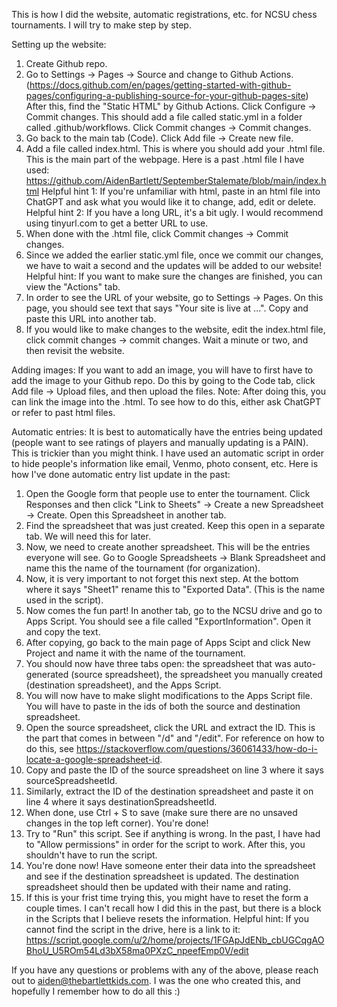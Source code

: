 This is how I did the website, automatic registrations, etc. for NCSU chess tournaments. I will try to make step by step.

Setting up the website:
1. Create Github repo.
2. Go to Settings -> Pages -> Source and change to Github Actions. (https://docs.github.com/en/pages/getting-started-with-github-pages/configuring-a-publishing-source-for-your-github-pages-site)
  After this, find the "Static HTML" by Github Actions. Click Configure -> Commit changes. This should add a file called static.yml in a folder called .github/workflows. Click Commit changes -> Commit changes.
3. Go back to the main tab (Code). Click Add file -> Create new file.
4. Add a file called index.html. This is where you should add your .html file. This is the main part of the webpage. Here is a past .html file I have used: https://github.com/AidenBartlett/SeptemberStalemate/blob/main/index.html
  Helpful hint 1: If you're unfamiliar with html, paste in an html file into ChatGPT and ask what you would like it to change, add, edit or delete.
  Helpful hint 2: If you have a long URL, it's a bit ugly. I would recommend using tinyurl.com to get a better URL to use.
6. When done with the .html file, click Commit changes -> Commit changes.
7. Since we added the earlier static.yml file, once we commit our changes, we have to wait a second and the updates will be added to our website!
  Helpful hint: If you want to make sure the changes are finished, you can view the "Actions" tab.
8. In order to see the URL of your website, go to Settings -> Pages. On this page, you should see text that says "Your site is live at ...". Copy and paste this URL into another tab.
9. If you would like to make changes to the website, edit the index.html file, click commit changes -> commit changes. Wait a minute or two, and then revisit the website.


Adding images: If you want to add an image, you will have to first have to add the image to your Github repo. Do this by going to the Code tab, click Add file -> Upload files, and then upload the files.
Note: After doing this, you can link the image into the .html. To see how to do this, either ask ChatGPT or refer to past html files.

Automatic entries:
It is best to automatically have the entries being updated (people want to see ratings of players and manually updating is a PAIN). This is trickier than you might think. I have used an automatic script in order to hide people's information like email, Venmo, photo consent, etc. Here is how I've done automatic entry list update in the past:
1. Open the Google form that people use to enter the tournament. Click Responses and then click "Link to Sheets" -> Create a new Spreadsheet -> Create. Open this Spreadsheet in another tab.
2. Find the spreadsheet that was just created. Keep this open in a separate tab. We will need this for later.
3. Now, we need to create another spreadsheet. This will be the entries everyone will see. Go to Google Spreadsheets -> Blank Spreadsheet and name this the name of the tournament (for organization).
4. Now, it is very important to not forget this next step. At the bottom where it says "Sheet1" rename this to "Exported Data". (This is the name used in the script).
5. Now comes the fun part! In another tab, go to the NCSU drive and go to Apps Script. You should see a file called "ExportInformation". Open it and copy the text.
6. After copying, go back to the main page of Apps Scipt and click New Project and name it with the name of the tournament.
7. You should now have three tabs open: the spreadsheet that was auto-generated (source spreadsheet), the spreadsheet you manually created (destination spreadsheet), and the Apps Script.
8. You will now have to make slight modifications to the Apps Script file. You will have to paste in the ids of both the source and destination spreadsheet.
9. Open the source spreadsheet, click the URL and extract the ID. This is the part that comes in between "/d" and "/edit". For reference on how to do this, see https://stackoverflow.com/questions/36061433/how-do-i-locate-a-google-spreadsheet-id.
10. Copy and paste the ID of the source spreadsheet on line 3 where it says sourceSpreadsheetId.
11. Similarly, extract the ID of the destination spreadsheet and paste it on line 4 where it says destinationSpreadsheetId.
12. When done, use Ctrl + S to save (make sure there are no unsaved changes in the top left corner). You're done!
13. Try to "Run" this script. See if anything is wrong. In the past, I have had to "Allow permissions" in order for the script to work. After this, you shouldn't have to run the script.
14. You're done now! Have someone enter their data into the spreadsheet and see if the destination spreadsheet is updated. The destination spreadsheet should then be updated with their name and rating.
15. If this is your frist time trying this, you might have to reset the form a couple times. I can't recall how I did this in the past, but there is a block in the Scripts that I believe resets the information.
  Helpful hint: If you cannot find the script in the drive, here is a link to it: https://script.google.com/u/2/home/projects/1FGApJdENb_cbUGCqgAOBhoU_U5ROm54Ld3bX58ma0PXzC_npeefEmp0V/edit


If you have any questions or problems with any of the above, please reach out to aiden@thebartlettkids.com. I was the one who created this, and hopefully I remember how to do all this :)
